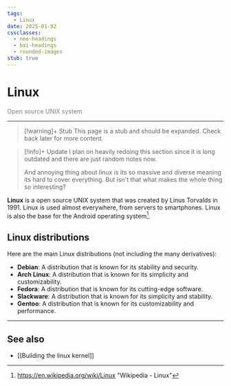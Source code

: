 ```yaml
---
tags:
  - Linux
date: 2025-01-02
cssclasses:
  - neo-headings
  - bai-headings
  - rounded-images
stub: true
---
```

# Linux
<p class="text-center" style="margin:0;color:gray;">Open source UNIX system</p>

***
>[!warning]+ Stub
> This page is a stub and should be expanded. Check back later for more content.

>[!info]+ Update
> I plan on heavily redoing this section since it is long outdated and there are just random notes now.
>
> And annoying thing about linux is its so massive and diverse meaning its hard to cover everything. But isn't that what makes the whole thing so interesting?

**Linux** is a open source UNIX system that was created by Linus Torvalds in 1991. Linux is used almost everywhere, from servers to smartphones. Linux is also the base for the Android operating system[^1]. 
## Linux distributions

Here are the main Linux distributions (not including the many derivatives):
- **Debian**: A distribution that is known for its stability and security. 
- **Arch Linux**: A distribution that is known for its simplicity and customizability.
- **Fedora**: A distribution that is known for its cutting-edge software.
- **Slackware**: A distribution that is known for its simplicity and stability.
- **Gentoo**: A distribution that is known for its customizability and performance.

***
## See also
- [[Building the linux kernel]]


[^1]: https://en.wikipedia.org/wiki/Linux "Wikipedia - Linux"